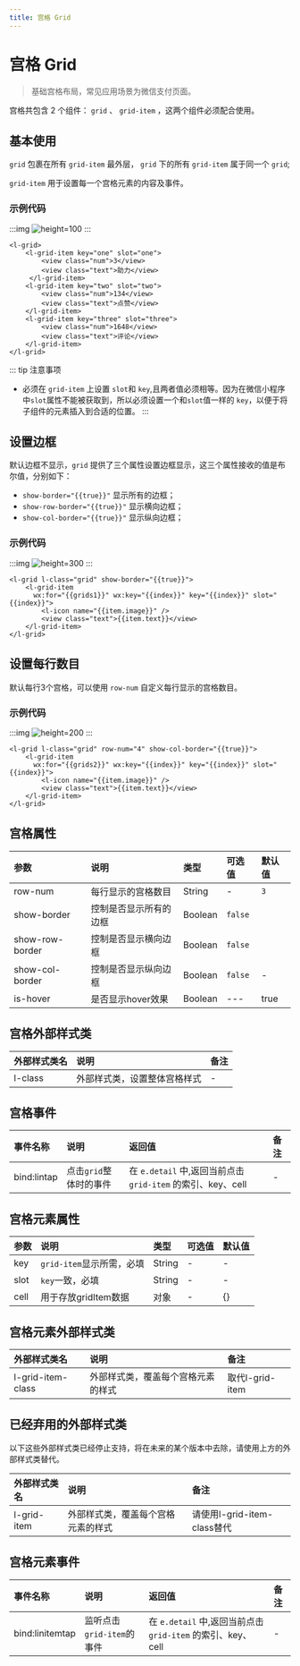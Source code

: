```yaml
---
title: 宫格 Grid
---
```


# <H2Icon /> 宫格 Grid

> 基础宫格布局，常见应用场景为微信支付页面。

宫格共包含 2 个组件： `grid` 、 `grid-item` ，这两个组件必须配合使用。

## 基本使用

`grid` 包裹在所有 `grid-item` 最外层， `grid` 下的所有 `grid-item` 属于同一个 `grid`;

`grid-item` 用于设置每一个宫格元素的内容及事件。

### 示例代码

:::img
![height=100](/screenshots/grid/image1.png)
:::

```wxml
<l-grid>
    <l-grid-item key="one" slot="one">
        <view class="num">3</view>
        <view class="text">助力</view>
     </l-grid-item>
    <l-grid-item key="two" slot="two">
        <view class="num">134</view>
        <view class="text">点赞</view>
    </l-grid-item>
    <l-grid-item key="three" slot="three">
        <view class="num">1648</view>
        <view class="text">评论</view>
    </l-grid-item>
</l-grid>
```

::: tip 注意事项
 * 必须在 `grid-item` 上设置 `slot`和 `key`,且两者值必须相等。因为在微信小程序中`slot`属性不能被获取到，所以必须设置一个和`slot`值一样的 `key`，以便于将子组件的元素插入到合适的位置。
:::

## 设置边框

默认边框不显示，`grid` 提供了三个属性设置边框显示，这三个属性接收的值是布尔值，分别如下：

- `show-border="{{true}}"` 显示所有的边框；
-  `show-row-border="{{true}}"` 显示横向边框；
- `show-col-border="{{true}}"` 显示纵向边框；

### 示例代码

:::img
![height=300](/screenshots/grid/image2.png)
:::

```wxml
<l-grid l-class="grid" show-border="{{true}}">
    <l-grid-item 
      wx:for="{{grids1}}" wx:key="{{index}}" key="{{index}}" slot="{{index}}">
        <l-icon name="{{item.image}}" />
        <view class="text">{{item.text}}</view>
    </l-grid-item>
</l-grid>
```

## 设置每行数目

默认每行3个宫格，可以使用 `row-num` 自定义每行显示的宫格数目。

### 示例代码

:::img
![height=200](/screenshots/grid/image3.png)
:::

```wxml
<l-grid l-class="grid" row-num="4" show-col-border="{{true}}">
    <l-grid-item 
      wx:for="{{grids2}}" wx:key="{{index}}" key="{{index}}" slot="{{index}}">
        <l-icon name="{{item.image}}" />
        <view class="text">{{item.text}}</view>
    </l-grid-item>
</l-grid>
```

## 宫格属性

| 参数   | 说明 | 类型 | 可选值 | 默认值 |  
|:----|:----|:----|:----|:----|
| row-num | 每行显示的宫格数目 | String | -  | `3` |
| show-border  | 控制是否显示所有的边框 | Boolean | `false` |
| show-row-border | 控制是否显示横向边框 | Boolean | `false` |
| show-col-border | 控制是否显示纵向边框 | Boolean | `false` | - |
| is-hover | 是否显示hover效果 | Boolean | --- | true |

## 宫格外部样式类
| 外部样式类名 | 说明 | 备注 |
| :--------- | :----------------- | :----- |
| l-class | 外部样式类，设置整体宫格样式 | - |


## 宫格事件

| 事件名称   | 说明   | 返回值   |  备注   | 
|:----|:----|:----|:----|
| bind:lintap | 点击`grid`整体时的事件 | 在 `e.detail` 中,返回当前点击 `grid-item` 的索引、key、cell | - |

## 宫格元素属性

| 参数   | 说明 | 类型 | 可选值 | 默认值 |  
|:----|:----|:----|:----|:----|
| key | `grid-item`显示所需，必填 | String	| - | - |
| slot | `key`一致，必填 | String| - | - |
| cell | 用于存放gridItem数据| 对象 | - | {} |


## 宫格元素外部样式类
| 外部样式类名 | 说明 | 备注 |
| :--------- | :----------------- | :----- |
|  l-grid-item-class | 外部样式类，覆盖每个宫格元素的样式 | 取代l-grid-item |

## 已经弃用的外部样式类

以下这些外部样式类已经停止支持，将在未来的某个版本中去除，请使用上方的外部样式类替代。

| 外部样式类名 | 说明 | 备注 |
| :--------- | :----------------- | :----- |
| l-grid-item | 外部样式类，覆盖每个宫格元素的样式 | 请使用l-grid-item-class替代 |

## 宫格元素事件

| 事件名称   | 说明   | 返回值   |  备注   | 
|:----|:----|:----|:----|
| bind:linitemtap | 监听点击`grid-item`的事件 | 在 `e.detail` 中,返回当前点击 `grid-item` 的索引、key、cell | - |

<RightMenu />
